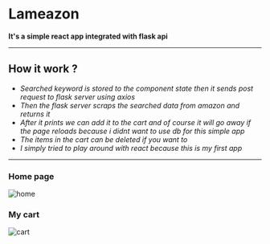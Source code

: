 # Lameazon

**It's a simple react app integrated with flask api**

---

## How it work ?

* _Searched keyword is stored to the component state then it sends post request to flask server using axios_
* _Then the flask server scraps the searched data from amazon and returns it_
* _After it prints we can add it to the cart and of course it will go away if the page reloads because i didnt want to use db for this simple app_
* _The items in the cart can be deleted if you want to_
* _I simply tried to play around with react because this is my first app_

--- 

### Home page

![home](https://github.com/jaaabir/Lameazon/blob/master/home.png)

### My cart 

![cart](https://github.com/jaaabir/Lameazon/blob/master/cart.png)
